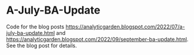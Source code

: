 # A-July-BA-Update

Code for the blog posts https://analyticgarden.blogspot.com/2022/07/a-july-ba-update.html and https://analyticgarden.blogspot.com/2022/09/september-ba-update.html.
See the blog post for details.
